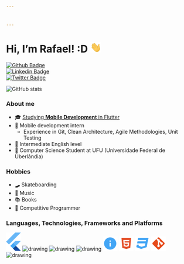 ```yaml
---


---
```


<h1 id="hi-im-rafael-d">Hi, I’m Rafael! :D <img src="https://github.com/LeonardoYz/LeonardoYz/blob/main/assets/Hi.gif" width="30"></h1>
<p><a href="https://github.com/rafabm90"><img src="https://img.shields.io/badge/-Github-000?style=flat-square&amp;logo=Github&amp;logoColor=white&amp;link=https://github.com/fagnerpsantos" alt="Github Badge"></a><br>
<a href="https://www.linkedin.com/in/rafael-borges-3025b719b/"><img src="https://img.shields.io/badge/-LinkedIn-blue?style=flat-square&amp;logo=Linkedin&amp;logoColor=white&amp;link=https://www.linkedin.com/in/fagnerpsantos/" alt="Linkedin Badge"></a><br>
<a href="https://twitter.com/fael_04"><img src="https://img.shields.io/badge/-Twitter-1ca0f1?style=flat-square&amp;labelColor=1ca0f1&amp;logo=twitter&amp;logoColor=white&amp;link=https://twitter.com/fagnerpsantos" alt="Twitter Badge"></a></p>

![GitHub stats](https://github-readme-stats.vercel.app/api?username=rafabm90&show_icons=true&theme=radical)

<h3 id="about-me">About me</h3>

* :mortar_board: [Studying **Mobile Development** in Flutter](https://github.com/rafabm90)
* :iphone: Mobile development intern
  * Experience in Git, Clean Architecture, Agile Methodologies, Unit Testing 
* :closed_book: Intermediate English level
* :school_satchel: Computer Science Student at UFU (Universidade Federal de Uberlândia)

<h3>Hobbies</h3>

* 🛹 Skateboarding
* 🎸 Music
* 📚 Books
* 🎈 Competitive Programmer

<h3>Languages, Technologies, Frameworks and Platforms</h3>

<span>
<img src="https://github.com/amandewatnitrr/amandewatnitrr/blob/main/imgs/flutter.svg" alt="drawing" width="40"/>
<img src="https://github.com/amandewatnitrr/amandewatnitrr/blob/main/imgs/dart.svg" alt="drawing" width="40"/>
<img src="https://github.com/amandewatnitrr/amandewatnitrr/blob/main/imgs/c.svg" alt="drawing" width="40"/>
<img src="https://github.com/amandewatnitrr/amandewatnitrr/blob/main/imgs/mysql-6.svg" alt="drawing" width="40"/>
<img src="https://github.com/amandewatnitrr/amandewatnitrr/blob/main/imgs/readme.svg" alt="drawing" width="40"/>
<img src="https://github.com/amandewatnitrr/amandewatnitrr/blob/main/imgs/html.svg" alt="drawing" width="40"/>
<img src="https://github.com/amandewatnitrr/amandewatnitrr/blob/main/imgs/css.svg" alt="drawing" width="40"/>
<img src="https://github.com/amandewatnitrr/amandewatnitrr/blob/main/imgs/git.svg" alt="drawing" width="40"/>
<img src="https://github.com/amandewatnitrr/amandewatnitrr/blob/main/imgs/visual-studio-code.svg" alt="drawing" width="40"/>
  </span>




